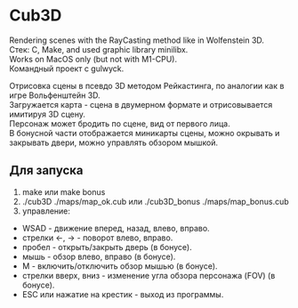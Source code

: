# Cub3D
Rendering scenes with the RayCasting method like in Wolfenstein 3D.  
Стек: C, Make, and used graphic library minilibx.  
Works on MacOS only (but not with M1-CPU).  
Командный проект с gulwyck.

Отрисовка сцены в псевдо 3D методом Рейкастинга, по аналогии как в игре Вольфенштейн 3D.  
Загружается карта - сцена в двумерном формате и отрисовывается имитируя 3D сцену.  
Персонаж может бродить по сцене, вид от первого лица.  
В бонусной части отображается миникарты сцены, можно окрывать и закрывать двери, можно управлять обзором мышкой.

## Для запуска
1. make или make bonus
2. ./cub3D ./maps/map_ok.cub или ./cub3D_bonus ./maps/map_bonus.cub
3. управление:
*	WSAD - движение вперед, назад, влево, вправо.
*	стрелки <-, -> - поворот влево, вправо.
*	пробел - открыть/закрыть дверь (в бонусе).
*	мышь - обзор влево, вправо (в бонусе).
*	M - включить/отключить обзор мышью (в бонусе).
*	стрелки вверх, вниз - изменение угла обзора персонажа (FOV) (в бонусе).
*	ESC или нажатие на крестик - выход из программы.

